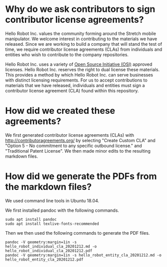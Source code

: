 # Why do we ask contributors to sign contributor license agreements?

Hello Robot Inc. values the community forming around the Stretch mobile manipulator. We welcome interest in contributing to the materials we have released. Since we are working to build a company that will stand the test of time, we require contributor license agreements (CLAs) from individuals and entities who wish to contribute to the company repositories.

Hello Robot Inc. uses a variety of [Open Source Initiative (OSI)](https://opensource.org/licenses) approved licenses. Hello Robot Inc. reserves the right to dual license these materials. This provides a method by which Hello Robot Inc. can serve businesses with distinct licensing requirements. For us to accept contributions to materials that we have released, individuals and entities must sign a contributor license agreement (CLA) found within this repository. 

# How did we created these agreements? 

We first generated contributor license agreements (CLAs) with http://contributoragreements.org/ by selecting "Create Custom CLA" and "Option 5 - No commitment to any specific outbound license." and "Traditional Patent License". We then made minor edits to the resulting markdown files. 

# How did we generate the PDFs from the markdown files? 

We used command line tools in Ubuntu 18.04.

We first installed pandoc with the following commands. 

```
sudo apt install pandoc
sudo apt install texlive-fonts-recommended
```

Then we then used the following commands to generate the PDF files.

```
pandoc -V geometry:margin=1in -s hello_robot_individual_cla_20201212.md -o hello_robot_individual_cla_20201212.pdf 
pandoc -V geometry:margin=1in -s hello_robot_entity_cla_20201212.md -o hello_robot_entity_cla_20201212.pdf
```

